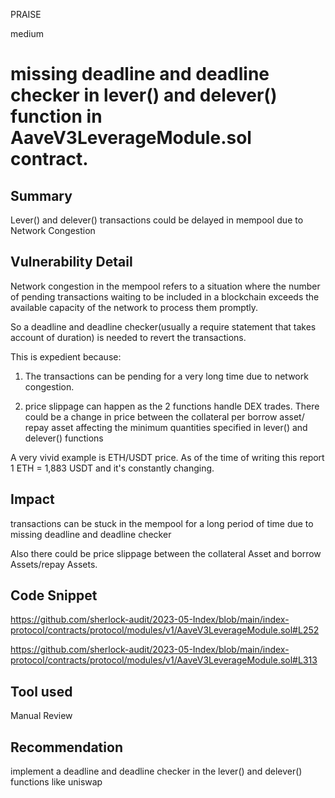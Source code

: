 PRAISE

medium

# missing deadline and deadline checker in lever() and delever() function in AaveV3LeverageModule.sol contract.

## Summary
Lever() and delever() transactions could be delayed in mempool due to Network Congestion

## Vulnerability Detail
Network congestion in the mempool refers to a situation where the number of pending transactions waiting to be included in a blockchain exceeds the available capacity of the network to process them promptly.  

So a deadline and deadline checker(usually a require statement that takes account of duration) is needed to revert the transactions. 

This is expedient because:
1. The transactions can be pending for a very long time due to network congestion.

2. price slippage can happen as the 2 functions handle DEX trades. There could be a change in price between the collateral per borrow asset/ repay asset affecting the minimum quantities specified in lever() and delever() functions

A very vivid example is ETH/USDT price.  As of the time of writing this report 1 ETH = 1,883 USDT and it's constantly changing.

## Impact
transactions can be stuck in the mempool for a long period of time due to missing deadline and deadline checker

Also there could be price slippage between the collateral Asset and borrow Assets/repay Assets.

## Code Snippet
https://github.com/sherlock-audit/2023-05-Index/blob/main/index-protocol/contracts/protocol/modules/v1/AaveV3LeverageModule.sol#L252

https://github.com/sherlock-audit/2023-05-Index/blob/main/index-protocol/contracts/protocol/modules/v1/AaveV3LeverageModule.sol#L313
## Tool used

Manual Review

## Recommendation
implement a deadline and deadline checker in the lever() and delever() functions like uniswap